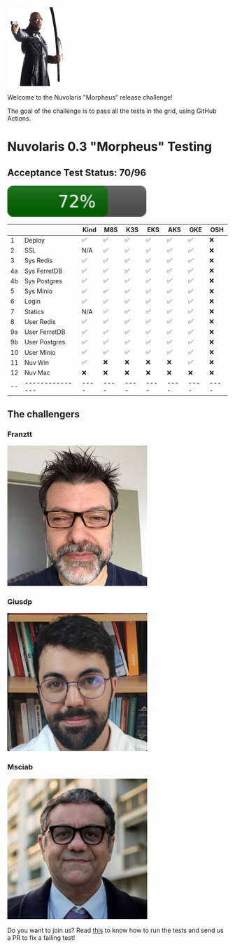 <img height="180" src="img/morpheus.png">

Welcome to the Nuvolaris "Morpheus" release challenge! 

The goal of the challenge is to pass all the tests in the grid, using GitHub Actions.

# Nuvolaris 0.3 "Morpheus" Testing

## Acceptance Test Status: 70/96
<img src="img/progress.svg" width="63%">

|  |               |Kind|M8S |K3S |EKS |AKS |GKE |OSH |
|--|---------------|----|----|----|----|----|----|----|
|1 |Deploy         | ✅ | ✅ | ✅ | ✅ | ✅ | ✅ | ❌ | 
|2 |SSL            | N/A| ✅ | ✅ | ✅ | ✅ | ✅ | ❌ |
|3 |Sys Redis      | ✅ | ✅ | ✅ | ✅ | ✅ | ✅ | ❌ |
|4a|Sys FerretDB   | ✅ | ✅ | ✅ | ✅ | ✅ | ✅ | ❌ | 
|4b|Sys Postgres   | ✅ | ✅ | ✅ | ✅ | ✅ | ✅ | ❌ | 
|5 |Sys Minio      | ✅ | ✅ | ✅ | ✅ | ✅ | ✅ | ❌ | 
|6 |Login          | ✅ | ✅ | ✅ | ✅ | ✅ | ✅ | ❌ | 
|7 |Statics        | N/A| ✅ | ✅ | ✅ | ✅ | ✅ | ❌ | 
|8 |User Redis     | ✅ | ✅ | ✅ | ✅ | ✅ | ✅ | ❌ | 
|9a|User FerretDB  | ✅ | ✅ | ✅ | ✅ | ✅ | ✅ | ❌ |
|9b|User Postgres  | ✅ | ✅ | ✅ | ✅ | ✅ | ✅ | ❌ | 
|10|User Minio     | ✅ | ✅ | ✅ | ✅ | ✅ | ✅ | ❌ | 
|11|Nuv Win        | ✅ | ❌ | ❌ | ❌ | ❌ | ✅ | ❌ |
|12|Nuv Mac        | ❌ | ❌ | ❌ | ❌ | ❌ | ❌ | ❌ |  
|--|---------------|----|----|----|----|----|----|----|



## The challengers

### Franztt

![](img/franztt.jpeg)

### Giusdp

![](img/giusdp.png)

### Msciab
![](img/msciab.jpg)


Do you want to join us? Read [this](DEVEL.md) to know how to run the tests and send us a PR to fix a failing test!

